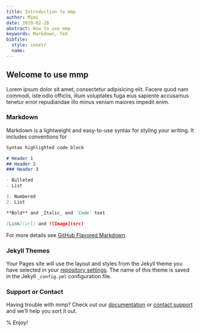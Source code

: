 ```yaml
---
title: Introduction to mmp
author: Mimi
date: 2019-02-28
abstract: How to use mmp
keywords: Markdown, TeX
bibfile:
  style: ieeetr
  name:
---
```


## Welcome to use mmp

Lorem ipsum dolor sit amet, consectetur adipisicing elit. Facere quod nam commodi, iste odio officiis, illum voluptates fuga eius sapiente accusamus tenetur error repudiandae illo minus veniam maiores impedit enim.

### Markdown

Markdown is a lightweight and easy-to-use syntax for styling your writing. It includes conventions for

```markdown
Syntax highlighted code block

# Header 1
## Header 2
### Header 3

- Bulleted
- List

1. Numbered
2. List

**Bold** and _Italic_ and `Code` text

[Link](url) and ![Image](src)
```

For more details see [GitHub Flavored Markdown](https://guides.github.com/features/mastering-markdown/).

### Jekyll Themes

Your Pages site will use the layout and styles from the Jekyll theme you have selected in your [repository settings](https://github.com/GalaxyMimi/galaxymimi.github.io/settings). The name of this theme is saved in the Jekyll `_config.yml` configuration file.

### Support or Contact

Having trouble with mmp? Check out our [documentation](https://help.github.com/categories/github-pages-basics/) or [contact support](https://github.com/contact) and we’ll help you sort it out.

% Enjoy!
